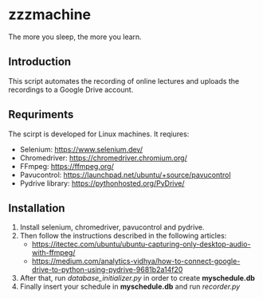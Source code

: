 # zzzmachine

The more you sleep, the more you learn.

## Introduction

This script automates the recording of online lectures and uploads the recordings to a Google Drive account.

## Requriments
The scirpt is developed for Linux machines.
It reqiures:
  * Selenium: https://www.selenium.dev/
  * Chromedriver: https://chromedriver.chromium.org/
  * FFmpeg: https://ffmpeg.org/
  * Pavucontrol: https://launchpad.net/ubuntu/+source/pavucontrol
  * Pydrive library: https://pythonhosted.org/PyDrive/
  
## Installation
 
1. Install selenium, chromedriver, pavucontrol and pydrive.
2. Then follow the instructions described in the following articles:
   * https://itectec.com/ubuntu/ubuntu-capturing-only-desktop-audio-with-ffmpeg/
   * https://medium.com/analytics-vidhya/how-to-connect-google-drive-to-python-using-pydrive-9681b2a14f20
3. After that, run *database_initializer.py* in order to create **myschedule.db**
4. Finally insert your schedule in **myschedule.db** and run *recorder.py*

